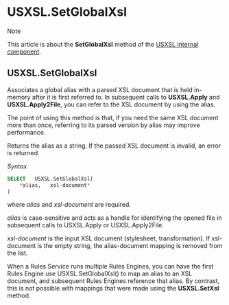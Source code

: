 # USXSL.SetGlobalXsl



> [!NOTE]
> This article is about the **SetGlobalXsl** method of the [USXSL internal component](/docs/Extensions/USXSL%20internal%20component).

## **USXSL.SetGlobalXsl**

Associates a global alias with a parsed XSL document that is held in-memory after it is first referred to. In subsequent calls to **USXSL.Apply** and **USXSL.Apply2File**, you can refer to the XSL document by using the alias.

The point of using this method is that, if you need the same XSL document more than once, referring to its parsed version by alias may improve performance.

Returns the alias as a string. If the passed XSL document is invalid, an error is returned.

*Syntax*

```sql
SELECT   USXSL.SetGlobalXsl(
    *alias,   xsl-document*
)
```

where *alias* and *xsl-document* are required.

*alias* is case-sensitive and acts as a handle for identifying the opened file in subsequent calls to USXSL.Apply or USXSL.Apply2File.

*xsl-document* is the input XSL document (stylesheet, transformation). If xsl-document is the empty string, the alias-document mapping is removed from the list.

When a Rules Service runs multiple Rules Engines, you can have the first Rules Engine use USXSL.SetGlobalXsl() to map an alias to an XSL document, and subsequent Rules Engines reference that alias. By contrast, this is not possible with mappings that were made using the **USXSL.SetXsl** method.

 